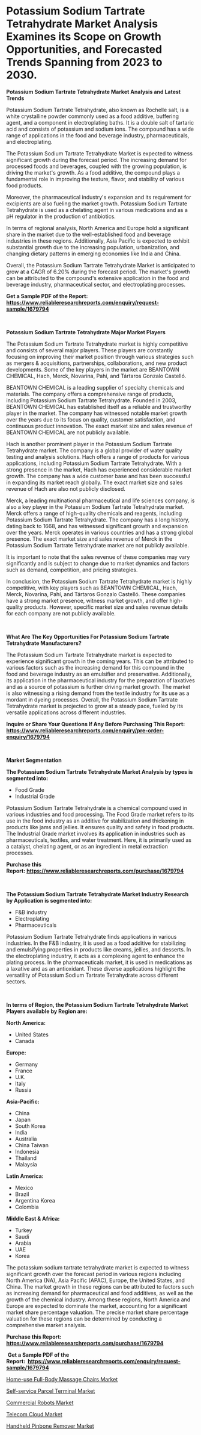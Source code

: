 <p><h1>Potassium Sodium Tartrate Tetrahydrate Market Analysis Examines its Scope on Growth Opportunities, and Forecasted Trends Spanning from 2023 to 2030.</h1></p><p><strong>Potassium Sodium Tartrate Tetrahydrate Market Analysis and Latest Trends</strong></p>
<p><p>Potassium Sodium Tartrate Tetrahydrate, also known as Rochelle salt, is a white crystalline powder commonly used as a food additive, buffering agent, and a component in electroplating baths. It is a double salt of tartaric acid and consists of potassium and sodium ions. The compound has a wide range of applications in the food and beverage industry, pharmaceuticals, and electroplating.</p><p>The Potassium Sodium Tartrate Tetrahydrate Market is expected to witness significant growth during the forecast period. The increasing demand for processed foods and beverages, coupled with the growing population, is driving the market's growth. As a food additive, the compound plays a fundamental role in improving the texture, flavor, and stability of various food products.</p><p>Moreover, the pharmaceutical industry's expansion and its requirement for excipients are also fueling the market growth. Potassium Sodium Tartrate Tetrahydrate is used as a chelating agent in various medications and as a pH regulator in the production of antibiotics.</p><p>In terms of regional analysis, North America and Europe hold a significant share in the market due to the well-established food and beverage industries in these regions. Additionally, Asia Pacific is expected to exhibit substantial growth due to the increasing population, urbanization, and changing dietary patterns in emerging economies like India and China.</p><p>Overall, the Potassium Sodium Tartrate Tetrahydrate Market is anticipated to grow at a CAGR of 6.20% during the forecast period. The market's growth can be attributed to the compound's extensive application in the food and beverage industry, pharmaceutical sector, and electroplating processes.</p></p>
<p><strong>Get a Sample PDF of the Report:&nbsp; <a href="https://www.reliableresearchreports.com/enquiry/request-sample/1679794">https://www.reliableresearchreports.com/enquiry/request-sample/1679794</a></strong></p>
<p>&nbsp;</p>
<p><strong>Potassium Sodium Tartrate Tetrahydrate Major Market Players</strong></p>
<p><p>The Potassium Sodium Tartrate Tetrahydrate market is highly competitive and consists of several major players. These players are constantly focusing on improving their market position through various strategies such as mergers & acquisitions, partnerships, collaborations, and new product developments. Some of the key players in the market are BEANTOWN CHEMICAL, Hach, Merck, Novarina, Pahí, and Tártaros Gonzalo Castelló.</p><p>BEANTOWN CHEMICAL is a leading supplier of specialty chemicals and materials. The company offers a comprehensive range of products, including Potassium Sodium Tartrate Tetrahydrate. Founded in 2003, BEANTOWN CHEMICAL has established itself as a reliable and trustworthy player in the market. The company has witnessed notable market growth over the years due to its focus on quality, customer satisfaction, and continuous product innovation. The exact market size and sales revenue of BEANTOWN CHEMICAL are not publicly available.</p><p>Hach is another prominent player in the Potassium Sodium Tartrate Tetrahydrate market. The company is a global provider of water quality testing and analysis solutions. Hach offers a range of products for various applications, including Potassium Sodium Tartrate Tetrahydrate. With a strong presence in the market, Hach has experienced considerable market growth. The company has a wide customer base and has been successful in expanding its market reach globally. The exact market size and sales revenue of Hach are also not publicly disclosed.</p><p>Merck, a leading multinational pharmaceutical and life sciences company, is also a key player in the Potassium Sodium Tartrate Tetrahydrate market. Merck offers a range of high-quality chemicals and reagents, including Potassium Sodium Tartrate Tetrahydrate. The company has a long history, dating back to 1668, and has witnessed significant growth and expansion over the years. Merck operates in various countries and has a strong global presence. The exact market size and sales revenue of Merck in the Potassium Sodium Tartrate Tetrahydrate market are not publicly available.</p><p>It is important to note that the sales revenue of these companies may vary significantly and is subject to change due to market dynamics and factors such as demand, competition, and pricing strategies.</p><p>In conclusion, the Potassium Sodium Tartrate Tetrahydrate market is highly competitive, with key players such as BEANTOWN CHEMICAL, Hach, Merck, Novarina, Pahí, and Tártaros Gonzalo Castelló. These companies have a strong market presence, witness market growth, and offer high-quality products. However, specific market size and sales revenue details for each company are not publicly available.</p></p>
<p>&nbsp;</p>
<p><strong>What Are The Key Opportunities For Potassium Sodium Tartrate Tetrahydrate Manufacturers?</strong></p>
<p><p>The Potassium Sodium Tartrate Tetrahydrate market is expected to experience significant growth in the coming years. This can be attributed to various factors such as the increasing demand for this compound in the food and beverage industry as an emulsifier and preservative. Additionally, its application in the pharmaceutical industry for the preparation of laxatives and as a source of potassium is further driving market growth. The market is also witnessing a rising demand from the textile industry for its use as a mordant in dyeing processes. Overall, the Potassium Sodium Tartrate Tetrahydrate market is projected to grow at a steady pace, fueled by its versatile applications across different industries.</p></p>
<p><strong>Inquire or Share Your Questions If Any Before Purchasing This Report: <a href="https://www.reliableresearchreports.com/enquiry/pre-order-enquiry/1679794">https://www.reliableresearchreports.com/enquiry/pre-order-enquiry/1679794</a></strong></p>
<p>&nbsp;</p>
<p><strong>Market Segmentation</strong></p>
<p><strong>The Potassium Sodium Tartrate Tetrahydrate Market Analysis by types is segmented into:</strong></p>
<p><ul><li>Food Grade</li><li>Industrial Grade</li></ul></p>
<p><p>Potassium Sodium Tartrate Tetrahydrate is a chemical compound used in various industries and food processing. The Food Grade market refers to its use in the food industry as an additive for stabilization and thickening in products like jams and jellies. It ensures quality and safety in food products. The Industrial Grade market involves its application in industries such as pharmaceuticals, textiles, and water treatment. Here, it is primarily used as a catalyst, chelating agent, or as an ingredient in metal extraction processes.</p></p>
<p><strong>Purchase this Report:&nbsp;<a href="https://www.reliableresearchreports.com/purchase/1679794">https://www.reliableresearchreports.com/purchase/1679794</a></strong></p>
<p>&nbsp;</p>
<p><strong>The Potassium Sodium Tartrate Tetrahydrate Market Industry Research by Application is segmented into:</strong></p>
<p><ul><li>F&B industry</li><li>Electroplating</li><li>Pharmaceuticals</li></ul></p>
<p><p>Potassium Sodium Tartrate Tetrahydrate finds applications in various industries. In the F&B industry, it is used as a food additive for stabilizing and emulsifying properties in products like creams, jellies, and desserts. In the electroplating industry, it acts as a complexing agent to enhance the plating process. In the pharmaceuticals market, it is used in medications as a laxative and as an antioxidant. These diverse applications highlight the versatility of Potassium Sodium Tartrate Tetrahydrate across different sectors.</p></p>
<p>&nbsp;</p>
<p><strong>In terms of Region, the Potassium Sodium Tartrate Tetrahydrate Market Players available by Region are:</strong></p>
<p>
    <p> <strong> North America: </strong>
        <ul>
            <li>United States</li>
            <li>Canada</li>
        </ul>
        </p> 
    <p> <strong> Europe: </strong>
        <ul>
            <li>Germany</li>
            <li>France</li>
            <li>U.K.</li>
            <li>Italy</li>
            <li>Russia</li>
        </ul>
        </p> 
    <p> <strong> Asia-Pacific: </strong>
        <ul>
            <li>China</li>
            <li>Japan</li>
            <li>South Korea</li>
            <li>India</li>
            <li>Australia</li>
            <li>China Taiwan</li>
            <li>Indonesia</li>
            <li>Thailand</li>
            <li>Malaysia</li>
        </ul>
        </p> 
    <p> <strong> Latin America: </strong>
        <ul>
            <li>Mexico</li>
            <li>Brazil</li>
            <li>Argentina Korea</li>
            <li>Colombia</li>
        </ul>
        </p> 
    <p> <strong> Middle East & Africa: </strong>
        <ul>
            <li>Turkey</li>
            <li>Saudi</li>
            <li>Arabia</li>
            <li>UAE</li>
            <li>Korea</li>
        </ul>
    </p>
    </p>
<p><p>The potassium sodium tartrate tetrahydrate market is expected to witness significant growth over the forecast period in various regions including North America (NA), Asia Pacific (APAC), Europe, the United States, and China. The market growth in these regions can be attributed to factors such as increasing demand for pharmaceutical and food additives, as well as the growth of the chemical industry. Among these regions, North America and Europe are expected to dominate the market, accounting for a significant market share percentage valuation. The precise market share percentage valuation for these regions can be determined by conducting a comprehensive market analysis.</p></p>
<p><strong>Purchase this Report: <a href="https://www.reliableresearchreports.com/purchase/1679794">https://www.reliableresearchreports.com/purchase/1679794</a></strong></p>
<p>&nbsp;<strong>Get a Sample PDF of the Report:&nbsp;&nbsp;<a href="https://www.reliableresearchreports.com/enquiry/request-sample/1679794">https://www.reliableresearchreports.com/enquiry/request-sample/1679794</a></strong></p>
<p><strong></strong></p>
<p><p><a href="https://www.linkedin.com/pulse/home-use-full-body-massage-chairs-market-research-report-tthge/">Home-use Full-Body Massage Chairs Market</a></p><p><a href="https://www.linkedin.com/pulse/self-service-parcel-terminal-market-share-amp-new-trends-tdtre/">Self-service Parcel Terminal Market</a></p><p><a href="https://medium.com/@ebbaeffertz1951/commercial-robots-market-size-cagr-trends-2024-2030-5f51245665b8">Commercial Robots Market</a></p><p><a href="https://medium.com/@jessicaelliott65/telecom-cloud-market-insight-market-trends-growth-forecasted-from-2023-to-2030-c7d66359e3f2">Telecom Cloud Market</a></p><p><a href="https://www.linkedin.com/pulse/handheld-pinbone-remover-market-research-report-unlocks-64ire/">Handheld Pinbone Remover Market</a></p></p>
